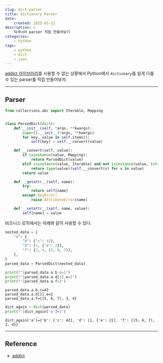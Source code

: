 ```yaml
---
slug: dict-parser
title: dictionary Parser
date:
    created: 2025-03-22
description: >
    딕셔너리 parser 직접 만들어보기
categories:
    - Python
tags:
    - python
    - dict
    - json
---
```


[addict 라이브러리](./2022-11-20-python_addict.md)를 사용할 수 없는 상황에서 Python에서 `dictionary`를 쉽게 다룰 수 있는 parser를 직접 만들어보자.  

<!-- more -->

---

## Parser

```python
from collections.abc import Iterable, Mapping


class ParsedDict(dict):
    def __init__(self, *args, **kwargs):
        super().__init__(*args, **kwargs)
        for key, value in self.items():
            self[key] = self.__convert(value)

    def __convert(self, value):
        if isinstance(value, Mapping):
            return ParsedDict(value)
        elif isinstance(value, Iterable) and not isinstance(value, (str, bytes)):
            return type(value)(self.__convert(v) for v in value)
        return value

    def __getattr__(self, name):
        try:
            return self[name]
        except KeyError:
            raise AttributeError(name)

    def __setattr__(self, name, value):
        self[name] = value
```

비즈니스 로직에서는 아래와 같이 사용할 수 있다.  

```python
nested_data = {
    "a": {
        "b": {"c": 42},
        "d": [1, {"e": 2}],
        "f": {3, 4, (5, 6, 7)},
    },
}
parsed_data = ParsedDict(nested_data)

print(f"{parsed_data.a.b.c=}")
print(f"{parsed_data.a.d[1].e=}")
print(f"{parsed_data.a.f=}")
```
```
parsed_data.a.b.c=42
parsed_data.a.d[1].e=2
parsed_data.a.f={(5, 6, 7), 3, 4}
```
```python
dict_again = dict(parsed_data)
print(f"{dict_again['a']=}")
```
```
dict_again['a']={'b': {'c': 42}, 'd': [1, {'e': 2}], 'f': {(5, 6, 7), 3, 4}}
```

---
## Reference
- [addict](https://github.com/mewwts/addict)
